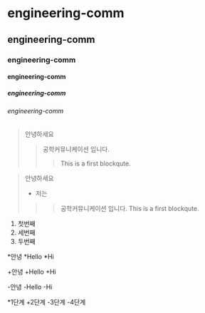 # engineering-comm
## engineering-comm
### engineering-comm
#### engineering-comm
##### engineering-comm
###### engineering-comm

> 안녕하세요
>> 공학커뮤니케이션 입니다.
>>> This is a first blockqute.

> 안녕하세요 
> + 저는
>>> 공학커뮤니케이션 입니다.
>>> This is a first blockqute.

1) 첫번째
3) 세번째
2) 두번째

*안녕
  *Hello
    *Hi

+안녕
  +Hello
    +Hi
   
-안녕
  -Hello
    -Hi
   
*1단계
  +2단계
    -3단계
      -4단계
